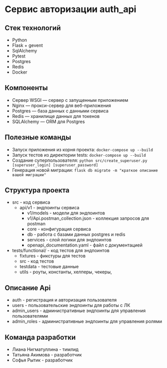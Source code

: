# Сервис авторизации auth_api
## Стек технологий
* Python
* Flask + gevent
* SqlAlchemy
* Pytest
* Postgres
* Redis
* Docker

## Компоненты
* Cервер WSGI — сервер с запущенным приложением
* Nginx — прокси-сервер для веб-приложения
* Postgres — база данных с данными сервиса
* Redis — хранилище данных для токенов
* SQLAlchemy — ORM для Postgres 

## Полезные команды
* Запуск приложения из корня проекта: `docker-compose up --build`
* Запуск тестов из директории tests: `docker-compose up --build`
* Создание суперпользователя: `python src/create_superuser.py [superuser_login] [superuser_password]`
* Генерация новой миграции: `flask db migrate -m "краткое описание вашей миграции"`

## Структура проекта
* src - код сервиса
  * api/v1 - эндпоинты сервиса
      * v1/models - модели для эндпоинтов
      * v1/Api.postman_collection.json - коллекция запросов для postman
    * core - конфигурация сервиса
    * db - работа с базами данных postgres и redis
    * services - слой логики для эндпоинтов
    * openapi_documentation.yaml - файл с документацией
* tests/functional/ - код тестов для эндпоинтов
  * fixtures - фикстуры для тестов
  * src - код тестов
  * testdata - тестовые данные
  * utils - роуты, константы, хелперы, чекеры, 

## Описание Аpi

* auth - регистрация и авторизация пользователя
* users - пользовательские эндпоинты для работы с ЛК
* admin_users - административные эндпоинты для управления пользователями
* admin_roles - административные эндпоинты для управления ролями

## Команда разработки
* Лиана Нигматуллина - тимлид
* Татьяна Акимова - разработчик
* Софья Рытик - разработчик
